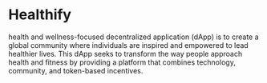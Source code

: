 # Healthify
health and wellness-focused decentralized application (dApp) is to create a global community where individuals are inspired and empowered to lead healthier lives. This dApp seeks to transform the way people approach health and fitness by providing a platform that combines technology, community, and token-based incentives.
